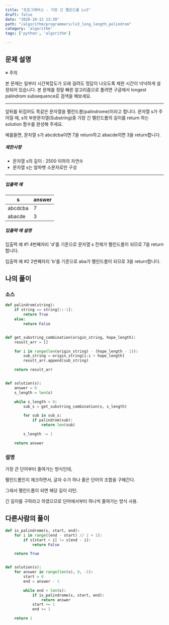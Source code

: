 ```yaml
---
title: "프로그래머스 - 가장 긴 팰린드롬 Lv3"
draft: false
date: "2020-10-12 13:30"
path: "/algorithm/programmers/lv3_long_length_pelindrom"
category: 'algorithm'
tags: ['python', 'algorithm']

---
```


## 문제 설명

※ 주의

본 문제는 일부러 시간복잡도가 오래 걸려도 정답이 나오도록 제한 시간이 넉넉하게 설정되어 있습니다.
본 문제를 정말 빠른 알고리즘으로 풀려면 구글에서 longest palindrom subsequence로 검색을 해보세요.

------

앞뒤를 뒤집어도 똑같은 문자열을 팰린드롬(palindrome)이라고 합니다.
문자열 s가 주어질 때, s의 부분문자열(Substring)중 가장 긴 팰린드롬의 길이를 return 하는 solution 함수를 완성해 주세요.

예를들면, 문자열 s가 abcdcba이면 7을 return하고 abacde이면 3을 return합니다.

##### 제한사항

- 문자열 s의 길이 : 2500 이하의 자연수
- 문자열 s는 알파벳 소문자로만 구성

------

##### 입출력 예

| s       | answer |
| ------- | ------ |
| abcdcba | 7      |
| abacde  | 3      |

##### 입출력 예 설명

입출력 예 #1
4번째자리 'd'를 기준으로 문자열 s 전체가 팰린드롬이 되므로 7을 return합니다.

입출력 예 #2
2번째자리 'b'를 기준으로 aba가 팰린드롬이 되므로 3을 return합니다.



## 나의 풀이

### 소스

```python
def palindrom(string):
    if string == string[::-1]:
        return True
    else:
        return False


def get_substring_combination(origin_string, hope_length):
    result_arr = []

    for i in range(len(origin_string) - (hope_length - 1)):
        sub_string = origin_string[i:i + hope_length]
        result_arr.append(sub_string)

    return result_arr


def solution(s):
    answer = 0
    s_length = len(s)

    while s_length > 0:
        sub_s = get_substring_combination(s, s_length)

        for sub in sub_s:
            if palindrom(sub):
                return len(sub)

        s_length -= 1

    return answer
```

### 설명

가장 큰 단어부터 줄여가는 방식인데,

팰린드롬인지 체크하면서, 글자 수가 하나 줄은 단어의 조합을 구해간다.

그래서 팰린드롬이 되면 해당 길이 리턴.

긴 길이를 구하라고 하였으므로 단어에서부터 하나씩 줄여가는 방식 사용.



## 다른사람의 풀이

```python
def is_palindrome(s, start, end):
    for i in range((end - start) // 2 + 1):
        if s[start + i] != s[end - i]:
            return False

    return True


def solution(s):
    for answer in range(len(s), 0, -1):
        start = 0
        end = answer - 1

        while end < len(s): 
            if is_palindrome(s, start, end):
                return answer
            start += 1
            end += 1

    return 1
```



